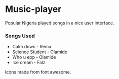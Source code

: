 # Music-player
Popular Nigeria played songs in a nice user interface.

<h3>Songs Used</h3>
<ul>
<li>Calm down - Rema</li>
<li>Science Student - Olamide </li>
<li>Who u epp - Olamide</li>
<li>Ice cream - Falz </li>
</ul>

Icons made from font awesome.
